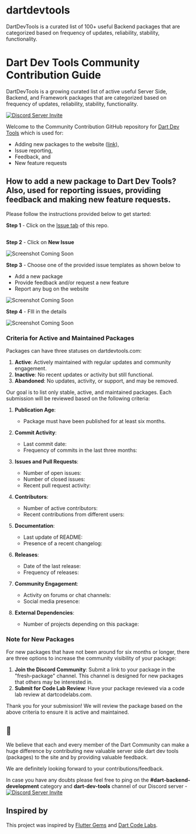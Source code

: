 # dartdevtools
DartDevTools is a curated list of 100+ useful Backend packages that are categorized based on frequency of updates, reliability, stability, functionality.
# Dart Dev Tools Community Contribution Guide

DartDevTools is a growing curated list of active useful Server Side, Backend, and Framework packages that are categorized based on frequency of updates, reliability, stability, functionality.

[![Discord Server Invite](https://img.shields.io/badge/DISCORD-JOIN%20SERVER-5663F7?style=for-the-badge&logo=discord&logoColor=white)](https://discord.gg/UyJ7RsfcuC)

Welcome to the Community Contribution GitHub repository for [Dart Dev Tools](https://dartdevtools.com/) which is used for:
- Adding new packages to the website ([link](https://github.com/dartdevtools/dartdevtools#how-to-add-a-new-package-to-dart-dev-tools-also-used-for-reporting-issues-providing-feedback-and-making-new-feature-requests)), 
- Issue reporting, 
- Feedback, and 
- New feature requests

## How to add a new package to Dart Dev Tools? Also, used for reporting issues, providing feedback and making new feature requests.

Please follow the instructions provided below to get started:

**Step 1** - Click on the [Issue tab](https://github.com/dartdevtools/dartdevtools/issues) of this repo.

![Screenshot Coming Soon](data:image/png;base64,iVBORw0KGgoAAAANSUhEUgAAAAEAAAABCAQAAAC1HAwCAAAAC0lEQVR42mP8/wcAAwAB/ruGHAAA)

**Step 2** - Click on **New Issue**

![Screenshot Coming Soon]()

**Step 3** - Choose one of the provided issue templates as shown below to  
- Add a new package
- Provide feedback and/or request a new feature
- Report any bug on the website

![Screenshot Coming Soon]()

**Step 4** - FIll in the details

![Screenshot Coming Soon]()

### Criteria for Active and Maintained Packages
Packages can have three statuses on dartdevtools.com:
1. **Active**: Actively maintained with regular updates and community engagement.
2. **Inactive**: No recent updates or activity but still functional.
3. **Abandoned**: No updates, activity, or support, and may be removed.

Our goal is to list only stable, active, and maintained packages. Each submission will be reviewed based on the following criteria:

1. **Publication Age**:
   - Package must have been published for at least six months.

2. **Commit Activity**:
   - Last commit date:
   - Frequency of commits in the last three months:

3. **Issues and Pull Requests**:
   - Number of open issues:
   - Number of closed issues:
   - Recent pull request activity:

4. **Contributors**:
   - Number of active contributors:
   - Recent contributions from different users:

5. **Documentation**:
   - Last update of README:
   - Presence of a recent changelog:

6. **Releases**:
   - Date of the last release:
   - Frequency of releases:

7. **Community Engagement**:
   - Activity on forums or chat channels:
   - Social media presence:

8. **External Dependencies**:
   - Number of projects depending on this package:

### Note for New Packages
For new packages that have not been around for six months or longer, there are three options to increase the community visibility of your package:

1. **Join the Discord Community**: Submit a link to your package in the "fresh-package" channel. This channel is designed for new packages that others may be interested in.
2. **Submit for Code Lab Review**: Have your package reviewed via a code lab review at dartcodelabs.com.

Thank you for your submission! We will review the package based on the above criteria to ensure it is active and maintained.

## 🤗

We believe that each and every member of the Dart Community can make a huge difference by contributing new valuable server side dart dev tools (packages) to the site and by providing valuable feedback.

We are definitely looking forward to your contributions/feedback.

In case you have any doubts please feel free to ping on the **#dart-backend-development** category and **dart-dev-tools** channel of our Discord server -  
[![Discord Server Invite](https://img.shields.io/badge/DISCORD-JOIN%20SERVER-5663F7?style=for-the-badge&logo=discord&logoColor=white)](https://discord.gg/UyJ7RsfcuC)

## Inspired by

This project was inspired by [Flutter Gems](https://github.com/fluttergems/fluttergems) and [Dart Code Labs](https://dartcodelabs.com).

